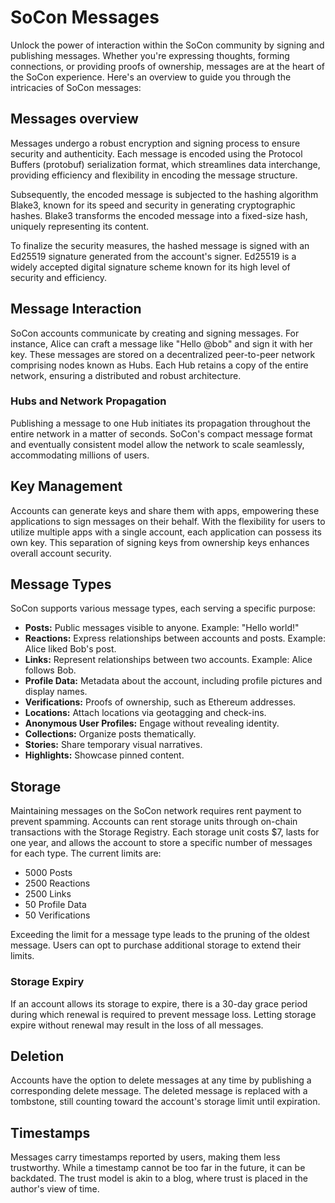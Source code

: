 # SoCon Messages

Unlock the power of interaction within the SoCon community by signing and publishing messages. Whether you're expressing thoughts, forming connections, or providing proofs of ownership, messages are at the heart of the SoCon experience. Here's an overview to guide you through the intricacies of SoCon messages:

## Messages overview

Messages undergo a robust encryption and signing process to ensure security and authenticity. Each message is encoded using the Protocol Buffers (protobuf) serialization format, which streamlines data interchange, providing efficiency and flexibility in encoding the message structure.

Subsequently, the encoded message is subjected to the hashing algorithm Blake3, known for its speed and security in generating cryptographic hashes. Blake3 transforms the encoded message into a fixed-size hash, uniquely representing its content.

To finalize the security measures, the hashed message is signed with an Ed25519 signature generated from the account's signer. Ed25519 is a widely accepted digital signature scheme known for its high level of security and efficiency.

## Message Interaction

SoCon accounts communicate by creating and signing messages. For instance, Alice can craft a message like "Hello @bob" and sign it with her key. These messages are stored on a decentralized peer-to-peer network comprising nodes known as Hubs. Each Hub retains a copy of the entire network, ensuring a distributed and robust architecture.

### Hubs and Network Propagation

Publishing a message to one Hub initiates its propagation throughout the entire network in a matter of seconds. SoCon's compact message format and eventually consistent model allow the network to scale seamlessly, accommodating millions of users.

## Key Management

Accounts can generate keys and share them with apps, empowering these applications to sign messages on their behalf. With the flexibility for users to utilize multiple apps with a single account, each application can possess its own key. This separation of signing keys from ownership keys enhances overall account security.

## Message Types

SoCon supports various message types, each serving a specific purpose:

- **Posts:** Public messages visible to anyone. Example: "Hello world!"
- **Reactions:** Express relationships between accounts and posts. Example: Alice liked Bob's post.
- **Links:** Represent relationships between two accounts. Example: Alice follows Bob.
- **Profile Data:** Metadata about the account, including profile pictures and display names.
- **Verifications:** Proofs of ownership, such as Ethereum addresses.
- **Locations:** Attach locations via geotagging and check-ins.
- **Anonymous User Profiles:** Engage without revealing identity.
- **Collections:** Organize posts thematically.
- **Stories:** Share temporary visual narratives.
- **Highlights:** Showcase pinned content.

## Storage

Maintaining messages on the SoCon network requires rent payment to prevent spamming. Accounts can rent storage units through on-chain transactions with the Storage Registry. Each storage unit costs $7, lasts for one year, and allows the account to store a specific number of messages for each type. The current limits are:

- 5000 Posts
- 2500 Reactions
- 2500 Links
- 50 Profile Data
- 50 Verifications

Exceeding the limit for a message type leads to the pruning of the oldest message. Users can opt to purchase additional storage to extend their limits.

### Storage Expiry

If an account allows its storage to expire, there is a 30-day grace period during which renewal is required to prevent message loss. Letting storage expire without renewal may result in the loss of all messages.

## Deletion

Accounts have the option to delete messages at any time by publishing a corresponding delete message. The deleted message is replaced with a tombstone, still counting toward the account's storage limit until expiration.

## Timestamps

Messages carry timestamps reported by users, making them less trustworthy. While a timestamp cannot be too far in the future, it can be backdated. The trust model is akin to a blog, where trust is placed in the author's view of time.
